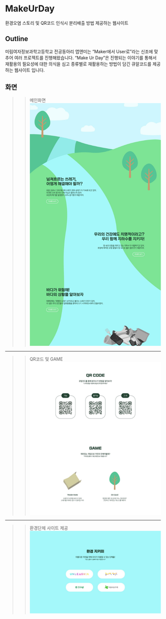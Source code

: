 # MakeUrDay
환경오염 스토리 및 QR코드 인식시 분리배출 방법 제공하는 웹사이트

## Outline
미림여자정보과학고등학교 전공동아리 앱앤미는 “Maker에서 User로”라는 신조에 맞추어 여러 프로젝트를 진행해왔습니다. “Make Ur Day”은 진행되는 이야기를 통해서 재활용의 필요성에 대한 의식을 심고 종류별로 재활용하는 방법이 담긴 큐알코드를 제공하는 웹사이트 입니다.

## 화면
>> 메인화면
![메인화면](image/prototype/main_01.jpg)

--------------------------------

>> QR코드 및 GAME
![QR코드 및 GAME](image/prototype/main_02.jpg)

--------------------------------

>> 환경단체 사이트 제공
![환경단체 사이트 제공](image/prototype/main_03.jpg)
